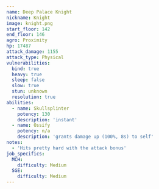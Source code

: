 ```yaml
---
name: Deep Palace Knight
nickname: Knight
image: knight.png
start_floor: 142
end_floor: 146
agro: Proximity
hp: 17487
attack_damage: 1155
attack_type: Physical
vulnerabilities:
  bind: true
  heavy: true
  sleep: false
  slow: true
  stun: unknown
  resolution: true
abilities:
  - name: Skullsplinter
    potency: 130
    description: 'instant'
  - name: Ossify
    potency: n/a
    description: 'grants damage up (100%, 8s) to self'
notes:
  - 'Hits pretty hard with the attack bonus'
job_specifics:
  MCH:
    difficulty: Medium
  SGE:
    difficulty: Medium
---
```

